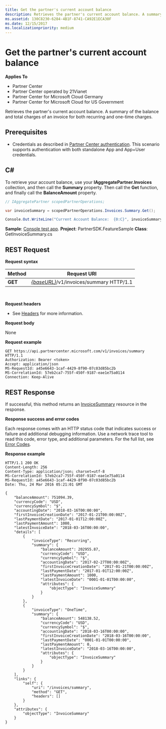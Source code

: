 ```yaml
---
title: Get the partner's current account balance
description: Retrieves the partner's current account balance. A summary of the balance and total charges of an invoice for both recurring and one-time charges.
ms.assetid: 130C8230-6284-4B1F-8741-CA92E1ECA30F
ms.date: 12/15/2017
ms.localizationpriority: medium
---
```


# Get the partner's current account balance


**Applies To**

-   Partner Center
-   Partner Center operated by 21Vianet
-   Partner Center for Microsoft Cloud Germany
-   Partner Center for Microsoft Cloud for US Government

Retrieves the partner's current account balance. A summary of the balance and total charges of an invoice for both recurring and one-time charges.

## <span id="Prerequisites"></span><span id="prerequisites"></span><span id="PREREQUISITES"></span>Prerequisites


-   Credentials as described in [Partner Center authentication](partner-center-authentication.md). This scenario supports authentication with both standalone App and App+User credentials.

## <span id="C_"></span><span id="c_"></span>C#


To retrieve your account balance, use your **IAggregatePartner.Invoices** collection, and then call the **Summary** property. Then call the **Get** function, and finally call the **BalanceAmount** property.

``` csharp
// IAggregatePartner scopedPartnerOperations;

var invoiceSummary = scopedPartnerOperations.Invoices.Summary.Get();

Console.Out.WriteLine("Current Account Balance:  {0:C}", invoiceSummary.BalanceAmount);
```

**Sample**: [Console test app](console-test-app.md). **Project**: PartnerSDK.FeatureSample **Class**: GetInvoiceSummary.cs

## <span id="Request"></span><span id="request"></span><span id="REQUEST"></span>REST Request


**Request syntax**

| Method  | Request URI                                                              |
|---------|--------------------------------------------------------------------------|
| **GET** | [*{baseURL}*](partner-center-rest-urls.md)/v1/invoices/summary HTTP/1.1  |

 

**Request headers**

-   See [Headers](headers.md) for more information.

**Request body**

None

**Request example**

```http
GET https://api.partnercenter.microsoft.com/v1/invoices/summary HTTP/1.1
Authorization: Bearer <token>
Accept: application/json
MS-RequestId: a45e6643-1caf-4429-8f90-07c03d85bc2b
MS-CorrelationId: 57eb2ca7-755f-450f-9187-eae1e75a0114
Connection: Keep-Alive
```

## <span id="Response"></span><span id="response"></span><span id="RESPONSE"></span>REST Response


If successful, this method returns an [InvoiceSummary](invoice.md#invoicesummary) resource in the response.

**Response success and error codes**

Each response comes with an HTTP status code that indicates success or failure and additional debugging information. Use a network trace tool to read this code, error type, and additional parameters. For the full list, see [Error Codes](error-codes.md).

**Response example**

```http
HTTP/1.1 200 OK
Content-Length: 256
Content-Type: application/json; charset=utf-8
MS-CorrelationId: 57eb2ca7-755f-450f-9187-eae1e75a0114
MS-RequestId: a45e6643-1caf-4429-8f90-07c03d85bc2b
Date: Thu, 24 Mar 2016 05:21:01 GMT

{
    "balanceAmount": 751094.39,
    "currencyCode": "USD",
    "currencySymbol": "$",
    "accountingDate": "2018-03-16T00:00:00",
    "firstInvoiceCreationDate": "2017-01-21T00:00:00Z",
    "lastPaymentDate": "2017-01-01T12:00:00Z",
    "lastPaymentAmount": 1000,
    "latestInvoiceDate": "2018-03-16T00:00:00",
    "details": [
        {
            "invoiceType": "Recurring",
            "summary": {
                "balanceAmount": 202955.87,
                "currencyCode": "USD",
                "currencySymbol": "$",
                "accountingDate": "2017-02-27T00:00:00Z",
                "firstInvoiceCreationDate": "2017-01-21T00:00:00Z",
                "lastPaymentDate": "2017-01-01T12:00:00Z",
                "lastPaymentAmount": 1000,
                "latestInvoiceDate": "0001-01-01T00:00:00",
                "attributes": {
                    "objectType": "InvoiceSummary"
                }
            }
        },
        {
            "invoiceType": "OneTime",
            "summary": {
                "balanceAmount": 548138.52,
                "currencyCode": "USD",
                "currencySymbol": "$",
                "accountingDate": "2018-03-16T00:00:00",
                "firstInvoiceCreationDate": "2018-03-16T00:00:00",
                "lastPaymentDate": "0001-01-01T00:00:00",
                "lastPaymentAmount": 0,
                "latestInvoiceDate": "2018-03-16T00:00:00",
                "attributes": {
                    "objectType": "InvoiceSummary"
                }
            }
        }
    ],
    "links": {
        "self": {
            "uri": "/invoices/summary",
            "method": "GET",
            "headers": []
        }
    },
    "attributes": {
        "objectType": "InvoiceSummary"
    }
}
```